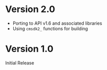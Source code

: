 # Version 2.0

- Porting to API v1.6 and associated libraries
- Using `cmsdk2_` functions for building

# Version 1.0

Initial Release
